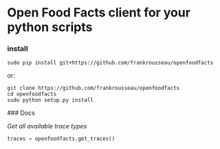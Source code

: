# Open Food Facts client for your python scripts


### install


    sudo pip install git+https://github.com/frankrousseau/openfoodfacts

or:

    git clone https://github.com/frankrousseau/openfoodfacts
    cd openfoodfacts
    sudo python setup.py install


### Docs

*Get all available trace types*

```python
traces = openfoodfacts.get_traces()
```
